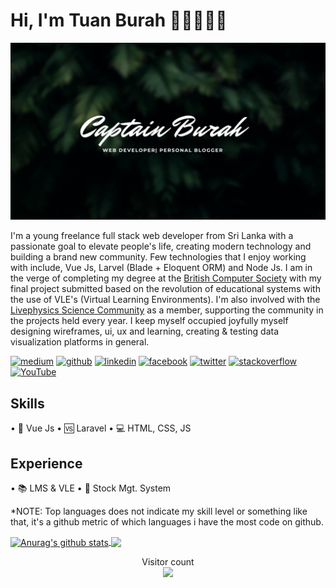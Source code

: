 # Hi, I'm Tuan Burah 👋🏼👨🏼‍💻
<img src="https://github.com/captain-burah/captain-burah/blob/main/Captain%20Burah%20(5).gif" />

I'm a young freelance full stack web developer from Sri Lanka with a passionate goal to elevate people's life, creating modern technology and building a brand new community. Few technologies that I enjoy working with include, Vue Js, Larvel (Blade + Eloquent ORM) and Node Js. I am in the verge of completing my degree at the [British Computer Society](https://www.bcs.org/) with my final project submitted based on the revolution of educational systems with the use of VLE's (Virtual Learning Environments). I'm also involved with the [Livephysics Science Community](https://livephysics.lk/home/) as a member, supporting the community in the projects held every year. I keep myself occupied joyfully myself designing wireframes, ui, ux and learning, creating & testing data visualization platforms in general.

 [<img src='https://cdn.jsdelivr.net/npm/simple-icons@3.0.1/icons/medium.svg' alt='medium' height='40'>](https://tuanburah.medium.com/)  [<img src='https://cdn.jsdelivr.net/npm/simple-icons@3.0.1/icons/github.svg' alt='github' height='40'>](https://github.com/https://github.com/captain-burah)  [<img src='https://cdn.jsdelivr.net/npm/simple-icons@3.0.1/icons/linkedin.svg' alt='linkedin' height='40'>](https://www.linkedin.com/in/https://www.linkedin.com/in/tuan-burah//)  [<img src='https://cdn.jsdelivr.net/npm/simple-icons@3.0.1/icons/facebook.svg' alt='facebook' height='40'>](https://www.facebook.com/https://www.facebook.com/captainburah)  [<img src='https://cdn.jsdelivr.net/npm/simple-icons@3.0.1/icons/twitter.svg' alt='twitter' height='40'>](https://twitter.com/https://twitter.com/Tuan_Burah)  [<img src='https://cdn.jsdelivr.net/npm/simple-icons@3.0.1/icons/stackoverflow.svg' alt='stackoverflow' height='40'>](https://stackoverflow.com/users/https://stackoverflow.com/users/14991937/captain-burah)  [<img src='https://cdn.jsdelivr.net/npm/simple-icons@3.0.1/icons/youtube.svg' alt='YouTube' height='40'>](https://www.youtube.com/channel/https://www.youtube.com/channel/UCulXZgnb_G_r4aCyybXrHcA) 

## Skills
• 🔰 Vue Js
• 🆚 Laravel
• 💻 HTML, CSS, JS

## Experience
• 📚 LMS & VLE
• 🥕 Stock Mgt. System

*NOTE: Top languages does not indicate my skill level or something like that, it's a github metric of which languages i have the most code on github.

<a href="https://github.com/captain-burah/github-readme-stats">
  <img align="center" src="https://github-readme-stats.vercel.app/api?username=captain-burah&show_icons=true&include_all_commits=true&theme=nightowl" alt="Anurag's github stats" />
</a>
<a href="https://github.com/captain-burah/github-readme-stats">
  <!-- Change the `github-readme-stats.anuraghazra1.vercel.app` to `github-readme-stats.vercel.app`  -->
  <img align="center" src="https://github-readme-stats.vercel.app/api/top-langs/?username=captain-burah&layout=compact&theme=nightowl" />
</a>
<br>
<p align="center"> 
  Visitor count<br>
  <img src="https://profile-counter.glitch.me/captain-burah/count.svg" />
</p>

